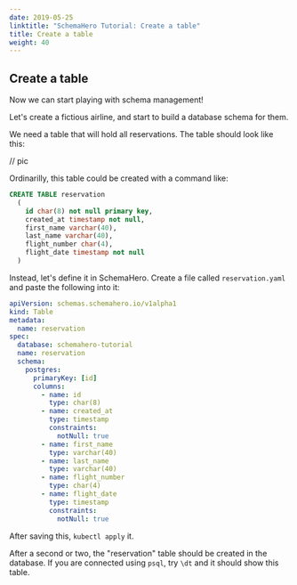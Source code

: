 ```yaml
---
date: 2019-05-25
linktitle: "SchemaHero Tutorial: Create a table"
title: Create a table
weight: 40
---
```


## Create a table

Now we can start playing with schema management!

Let's create a fictious airline, and start to build a database schema for them.

We need a table that will hold all reservations. The table should look like this:

// pic

Ordinarilly, this table could be created with a command like:

```sql
CREATE TABLE reservation
  (
    id char(8) not null primary key,
    created_at timestamp not null,
    first_name varchar(40),
    last_name varchar(40),
    flight_number char(4),
    flight_date timestamp not null
  )
```

Instead, let's define it in SchemaHero. Create a file called `reservation.yaml` and paste the following into it:

```yaml
apiVersion: schemas.schemahero.io/v1alpha1
kind: Table
metadata:
  name: reservation
spec:
  database: schemahero-tutorial
  name: reservation
  schema:
    postgres:
      primaryKey: [id]
      columns:
        - name: id
          type: char(8)
        - name: created_at
          type: timestamp
          constraints:
            notNull: true
        - name: first_name
          type: varchar(40)
        - name: last_name
          type: varchar(40)
        - name: flight_number
          type: char(4)
        - name: flight_date
          type: timestamp
          constraints:
            notNull: true
```

After saving this, `kubectl apply` it.

After a second or two, the "reservation" table should be created in the database. If you are connected using `psql`, try `\dt` and it should show this table.

